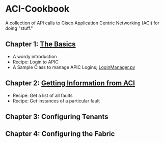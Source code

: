# ACI-Cookbook
A collection of API calls to Cisco Application Centric Networking (ACI) for doing "stuff."

## Chapter 1:  [The Basics](./1-Basics/)
* A wordy introduction
* Recipe: Login to APIC
* A Sample Class to manage APIC Logins; [LoginManager.py](./1-Basics/LoginManager.py)
## Chapter 2:  [Getting Information from ACI](./2-Queries/)
* Recipe: Get a list of all faults
* Recipe: Get instances of a particular fault
## Chapter 3:  Configuring Tenants
## Chapter 4:  Configuring the Fabric